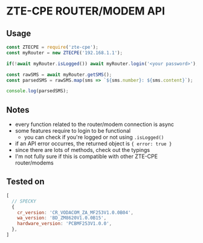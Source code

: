 # ZTE-CPE ROUTER/MODEM API

## Usage

```js
const ZTECPE = require('zte-cpe');
const myRouter = new ZTECPE('192.168.1.1');

if(!await myRouter.isLogged()) await myRouter.login('<your password>');

const rawSMS = await myRouter.getSMS();
const parsedSMS = rawSMS.map(sms => `${sms.number}: ${sms.content}`);

console.log(parsedSMS);
```

## Notes

- every function related to the router/modem connection is async
- some features require to login to be functional
  - you can check if you're logged or not using `.isLogged()`
- if an API error occurres, the returned object is `{ error: true }`
- since there are lots of methods, check out the typings
- I'm not fully sure if this is compatible with other ZTE-CPE router/modems

## Tested on

```js
[
  // SPECKY
  {
    cr_version: 'CR_VODACOM_ZA_MF253V1.0.0B04',
    wa_version: 'BD_ZM8620V1.0.0B15',
    hardware_version: 'PCBMF253V1.0.0',
  },
]
```

